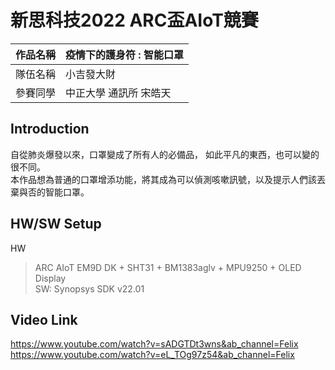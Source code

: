 # 新思科技2022 ARC盃AIoT競賽
 | 作品名稱  | 疫情下的護身符 : 智能口罩 |
 | ------------- | ------------- |
 | 隊伍名稱  | 小吉發大財  |
 | 參賽同學  | 中正大學 通訊所 宋皓天|

## Introduction
自從肺炎爆發以來，口罩變成了所有人的必備品，
如此平凡的東西，也可以變的很不同。  
本作品想為普通的口罩增添功能，將其成為可以偵測咳嗽訊號，以及提示人們該丟棄與否的智能口罩。


## HW/SW Setup
HW 
>ARC AIoT EM9D DK + SHT31 + BM1383aglv + MPU9250 + OLED Display  
SW: 
>Synopsys SDK v22.01

## Video Link
https://www.youtube.com/watch?v=sADGTDt3wns&ab_channel=Felix  
https://www.youtube.com/watch?v=eL_TOg97z54&ab_channel=Felix


